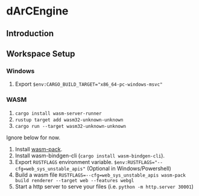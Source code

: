 # dArCEngine

## Introduction

## Workspace Setup

### Windows

1. Export `$env:CARGO_BUILD_TARGET="x86_64-pc-windows-msvc"`

### WASM

1. `cargo install wasm-server-runner`
2. `rustup target add wasm32-unknown-unknown`
3. `cargo run --target wasm32-unknown-unknown`

Ignore below for now.

1. Install [wasm-pack](https://rustwasm.github.io/wasm-pack/installer/).
2. Install wasm-bindgen-cli (`cargo install wasm-bindgen-cli`).
3. Export `RUSTFLAGS` environment variable. `$env:RUSTFLAGS="--cfg=web_sys_unstable_apis"` (Optional in Windows/Powershell)
4. Build a wasm file `RUSTFLAGS=--cfg=web_sys_unstable_apis wasm-pack build renderer --target web --features webgl`
5. Start a http server to serve your files (i.e. `python -m http.server 30001`)
